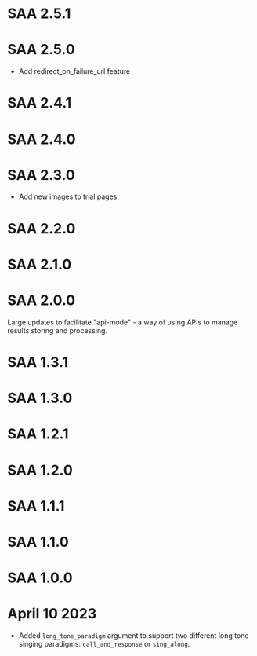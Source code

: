 # SAA 2.5.1

# SAA 2.5.0

- Add redirect_on_failure_url feature

# SAA 2.4.1

# SAA 2.4.0

# SAA 2.3.0

- Add new images to trial pages.

# SAA 2.2.0

# SAA 2.1.0

# SAA 2.0.0

Large updates to facilitate "api-mode" - a way of using APIs to manage results storing and processing.

# SAA 1.3.1

# SAA 1.3.0

# SAA 1.2.1

# SAA 1.2.0

# SAA 1.1.1

# SAA 1.1.0

# SAA 1.0.0



# April 10 2023

- Added `long_tone_paradigm` argument to support two different long tone singing paradigms: `call_and_response` or `sing_along`.
